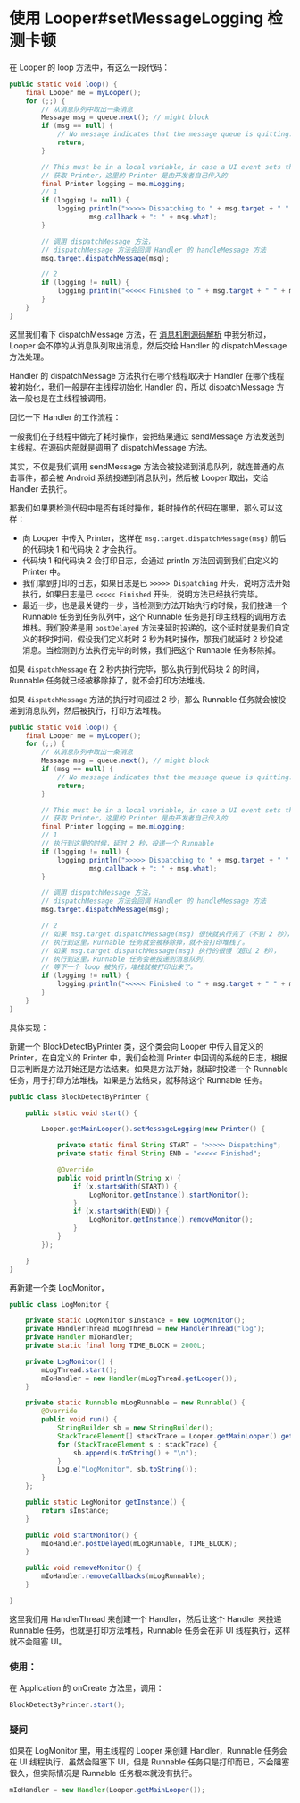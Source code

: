 # 使用 Looper#setMessageLogging 检测卡顿

在 Looper 的 loop 方法中，有这么一段代码：

```java
public static void loop() {
    final Looper me = myLooper();
    for (;;) {
    	// 从消息队列中取出一条消息
        Message msg = queue.next(); // might block
        if (msg == null) {
            // No message indicates that the message queue is quitting.
            return;
        }

        // This must be in a local variable, in case a UI event sets the logger
        // 获取 Printer，这里的 Printer 是由开发者自己传入的
        final Printer logging = me.mLogging;
        // 1
        if (logging != null) {
            logging.println(">>>>> Dispatching to " + msg.target + " " +
                    msg.callback + ": " + msg.what);
        }

		// 调用 dispatchMessage 方法，
		// dispatchMessage 方法会回调 Handler 的 handleMessage 方法
        msg.target.dispatchMessage(msg);

		// 2
        if (logging != null) {
            logging.println("<<<<< Finished to " + msg.target + " " + msg.callback);
        }
    }
}
```

这里我们看下 dispatchMessage 方法，在 [消息机制源码解析](https://github.com/shadowwingz/AndroidLife/blob/master/article/%E6%B6%88%E6%81%AF%E6%9C%BA%E5%88%B6%E6%BA%90%E7%A0%81%E8%A7%A3%E6%9E%90.md) 中我分析过，Looper 会不停的从消息队列取出消息，然后交给 Handler 的 dispatchMessage 方法处理。

Handler 的 dispatchMessage 方法执行在哪个线程取决于 Handler 在哪个线程被初始化，我们一般是在主线程初始化 Handler 的，所以 dispatchMessage 方法一般也是在主线程被调用。

回忆一下 Handler 的工作流程：

一般我们在子线程中做完了耗时操作，会把结果通过 sendMessage 方法发送到主线程。在源码内部就是调用了 dispatchMessage 方法。

其实，不仅是我们调用 sendMessage 方法会被投递到消息队列，就连普通的点击事件，都会被 Android 系统投递到消息队列，然后被 Looper 取出，交给 Handler 去执行。

那我们如果要检测代码中是否有耗时操作，耗时操作的代码在哪里，那么可以这样：

- 向 Looper 中传入 Printer，这样在 `msg.target.dispatchMessage(msg)` 前后的代码块 1 和代码块 2 才会执行。
- 代码块 1 和代码块 2 会打印日志，会通过 println 方法回调到我们自定义的 Printer 中。
- 我们拿到打印的日志，如果日志是已 `>>>>> Dispatching` 开头，说明方法开始执行，如果日志是已 `<<<<< Finished` 开头，说明方法已经执行完毕。
- 最近一步，也是最关键的一步，当检测到方法开始执行的时候，我们投递一个 Runnable 任务到任务队列中，这个 Runnable 任务是打印主线程的调用方法堆栈。我们投递是用 `postDelayed` 方法来延时投递的，这个延时就是我们自定义的耗时时间，假设我们定义耗时 2 秒为耗时操作，那我们就延时 2 秒投递消息。当检测到方法执行完毕的时候，我们把这个 Runnable 任务移除掉。

如果 `dispatchMessage` 在 2 秒内执行完毕，那么执行到代码块 2 的时间，Runnable 任务就已经被移除掉了，就不会打印方法堆栈。

如果 `dispatchMessage` 方法的执行时间超过 2 秒，那么 Runnable 任务就会被投递到消息队列，然后被执行，打印方法堆栈。

```java
public static void loop() {
    final Looper me = myLooper();
    for (;;) {
    	// 从消息队列中取出一条消息
        Message msg = queue.next(); // might block
        if (msg == null) {
            // No message indicates that the message queue is quitting.
            return;
        }

        // This must be in a local variable, in case a UI event sets the logger
        // 获取 Printer，这里的 Printer 是由开发者自己传入的
        final Printer logging = me.mLogging;
        // 1
        // 执行到这里的时候，延时 2 秒，投递一个 Runnable
        if (logging != null) {
            logging.println(">>>>> Dispatching to " + msg.target + " " +
                    msg.callback + ": " + msg.what);
        }

		// 调用 dispatchMessage 方法，
		// dispatchMessage 方法会回调 Handler 的 handleMessage 方法
        msg.target.dispatchMessage(msg);

		// 2
		// 如果 msg.target.dispatchMessage(msg) 很快就执行完了（不到 2 秒），
		// 执行到这里，Runnable 任务就会被移除掉，就不会打印堆栈了。
		// 如果 msg.target.dispatchMessage(msg) 执行的很慢（超过 2 秒），
		// 执行到这里，Runnable 任务会被投递到消息队列，
		// 等下一个 loop 被执行，堆栈就被打印出来了。
        if (logging != null) {
            logging.println("<<<<< Finished to " + msg.target + " " + msg.callback);
        }
    }
}
```

具体实现：

新建一个 BlockDetectByPrinter 类，这个类会向 Looper 中传入自定义的 Printer，在自定义的 Printer 中，我们会检测 Printer 中回调的系统的日志，根据日志判断是方法开始还是方法结束。如果是方法开始，就延时投递一个 Runnable 任务，用于打印方法堆栈，如果是方法结束，就移除这个 Runnable 任务。

```java
public class BlockDetectByPrinter {

    public static void start() {

        Looper.getMainLooper().setMessageLogging(new Printer() {

            private static final String START = ">>>>> Dispatching";
            private static final String END = "<<<<< Finished";

            @Override
            public void println(String x) {
                if (x.startsWith(START)) {
                    LogMonitor.getInstance().startMonitor();
                }
                if (x.startsWith(END)) {
                    LogMonitor.getInstance().removeMonitor();
                }
            }
        });

    }
}
```

再新建一个类 LogMonitor，

```java
public class LogMonitor {

    private static LogMonitor sInstance = new LogMonitor();
    private HandlerThread mLogThread = new HandlerThread("log");
    private Handler mIoHandler;
    private static final long TIME_BLOCK = 2000L;

    private LogMonitor() {
        mLogThread.start();
        mIoHandler = new Handler(mLogThread.getLooper());
    }

    private static Runnable mLogRunnable = new Runnable() {
        @Override
        public void run() {
            StringBuilder sb = new StringBuilder();
            StackTraceElement[] stackTrace = Looper.getMainLooper().getThread().getStackTrace();
            for (StackTraceElement s : stackTrace) {
                sb.append(s.toString() + "\n");
            }
            Log.e("LogMonitor", sb.toString());
        }
    };

    public static LogMonitor getInstance() {
        return sInstance;
    }

    public void startMonitor() {
        mIoHandler.postDelayed(mLogRunnable, TIME_BLOCK);
    }

    public void removeMonitor() {
        mIoHandler.removeCallbacks(mLogRunnable);
    }

}
```

这里我们用 HandlerThread 来创建一个 Handler，然后让这个 Handler 来投递 Runnable 任务，也就是打印方法堆栈，Runnable 任务会在非 UI 线程执行，这样就不会阻塞 UI。

### 使用：

在 Application 的 onCreate 方法里，调用：

```java
BlockDetectByPrinter.start();
```

### 疑问

如果在 LogMonitor 里，用主线程的 Looper 来创建 Handler，Runnable 任务会在 UI 线程执行，虽然会阻塞下 UI，但是 Runnable 任务只是打印而已，不会阻塞很久，但实际情况是 Runnable 任务根本就没有执行。

```java
mIoHandler = new Handler(Looper.getMainLooper());
```
